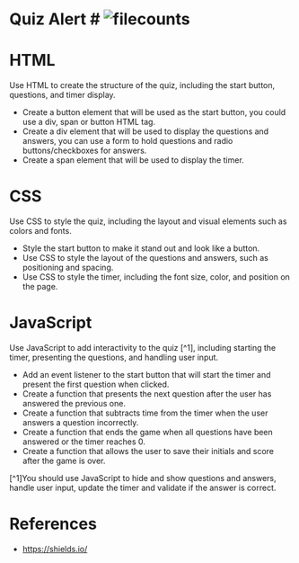 # Quiz Alert # ![filecounts](https://img.shields.io/github/directory-file-count/TimothyLai1121/Quiz-Javascript) 

# HTML # 
Use HTML to create the structure of the quiz, including the start button, questions, and timer display.
* Create a button element that will be used as the start button, you could use a div, span or button HTML tag.
* Create a div element that will be used to display the questions and answers, you can use a form to hold questions and radio buttons/checkboxes for answers.
* Create a span element that will be used to display the timer.

# CSS #
Use CSS to style the quiz, including the layout and visual elements such as colors and fonts.
* Style the start button to make it stand out and look like a button.
* Use CSS to style the layout of the questions and answers, such as positioning and spacing.
* Use CSS to style the timer, including the font size, color, and position on the page.

# JavaScript #
Use JavaScript to add interactivity to the quiz [^1], including starting the timer, presenting the questions, and handling user input.
* Add an event listener to the start button that will start the timer and present the first question when clicked.
* Create a function that presents the next question after the user has answered the previous one.
* Create a function that subtracts time from the timer when the user answers a question incorrectly.
* Create a function that ends the game when all questions have been answered or the timer reaches 0.
* Create a function that allows the user to save their initials and score after the game is over.


[^1]You should use JavaScript to hide and show questions and answers, handle user input, update the timer and validate if the answer is correct.

# References #
* https://shields.io/

